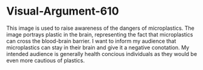 # Visual-Argument-610

This image is used to raise awareness of the dangers of microplastics. The image portrays plastic in the brain, representing the fact that microplastics can cross the blood-brain barrier. I want to inform my audience that microplastics can stay in their brain and give it a negative conotation. My intended audience is generally health concious individuals as they would be even more cautious of plastics. 
